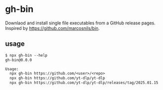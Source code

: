 # gh-bin

Downlaod and install single file executables from a GitHub release pages. Inspired by https://github.com/marcosnils/bin.

## usage

<!--
%template-input-start:help%

```txt
$ npx gh-bin --help
{%shell node ./bin/cli.js --help %}
```

%template-input-end:help%
-->

<!-- %template-output-start:help% -->

```txt
$ npx gh-bin --help
gh-bin@0.0.0

Usage:
  npx gh-bin https://github.com/<user>/<repo>
  npx gh-bin https://github.com/yt-dlp/yt-dlp
  npx gh-bin https://github.com/yt-dlp/yt-dlp/releases/tag/2025.01.15
```

<!-- %template-output-end:help% -->
